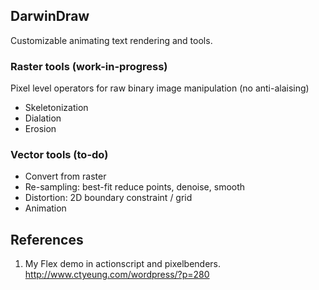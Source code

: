 ## DarwinDraw 
Customizable animating text rendering and tools.

### Raster tools (work-in-progress)
Pixel level operators for raw binary image manipulation (no anti-alaising)
- Skeletonization
- Dialation
- Erosion

### Vector tools (to-do)
- Convert from raster
- Re-sampling: best-fit reduce points, denoise, smooth
- Distortion: 2D boundary constraint / grid 
- Animation

## References

1. My Flex demo in actionscript and pixelbenders.
http://www.ctyeung.com/wordpress/?p=280
